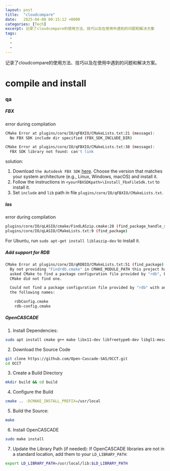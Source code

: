 ```yaml
---
layout: post
title:  "cloudcompare"
date:   2025-04-08 00:15:12 +0800
categories: [Tech]
excerpt: 记录了cloudcompare的使用方法、技巧以及在使用中遇到的问题和解决方案
tags:
  -  
  - 
  - 
---
```


记录了cloudcompare的使用方法、技巧以及在使用中遇到的问题和解决方案。

# compile and install

### qa
##### FBX
error during compilation
```bash
CMake Error at plugins/core/IO/qFBXIO/CMakeLists.txt:21 (message):
  No FBX SDK include dir specified (FBX_SDK_INCLUDE_DIR)

CMake Error at plugins/core/IO/qFBXIO/CMakeLists.txt:38 (message):
  FBX SDK library not found: can't link
```
solution:</br>
1. Download `the Autodesk FBX SDK` [here](https://aps.autodesk.com/developer/overview/fbx-sdk). Choose the version that matches your system architecture (e.g., Linux, Windows, macOS) and install it.
2. Follow the instructions in `<yourFBXSDKpath>\Install_FbxFileSdk.txt` to install it.
3. Set `include` and `lib` path in file `plugins/core/IO/qFBXIO/CMakeLists.txt`.

##### las
error during compilation
```bash
plugins/core/IO/qLASIO/cmake/FindLASzip.cmake:28 (find_package_handle_standard_args)
plugins/core/IO/qLASIO/CMakeLists.txt:9 (find_package)
```
For Ubuntu, run `sudo apt-get install liblaszip-dev` to install it.

##### Add support for RDB
```bash    
CMake Error at plugins/core/IO/qRDBIO/CMakeLists.txt:51 (find_package):
  By not providing "Findrdb.cmake" in CMAKE_MODULE_PATH this project has
  asked CMake to find a package configuration file provided by "rdb", but
  CMake did not find one.

  Could not find a package configuration file provided by "rdb" with any of
  the following names:

    rdbConfig.cmake
    rdb-config.cmake
```

##### OpenCASCADE

1. Install Dependencies: 
```bash
sudo apt install cmake g++ make libx11-dev libfreetype6-dev libgl1-mesa-dev libglu1-mesa-dev
```
2. Download the Source Code
```bash
git clone https://github.com/Open-Cascade-SAS/OCCT.git
cd OCCT
```
3. Create a Build Directory
```bash
mkdir build && cd build
```
4. Configure the Build
```bash
cmake .. -DCMAKE_INSTALL_PREFIX=/usr/local
```
5. Build the Source:
```bash
make
```
6. Install OpenCASCADE
```bash
sudo make install
```
7. Update the Library Path (if needed): If OpenCASCADE libraries are not in a standard location, add them to your `LD_LIBRARY_PATH`:
```bash
export LD_LIBRARY_PATH=/usr/local/lib:$LD_LIBRARY_PATH
```



##### 